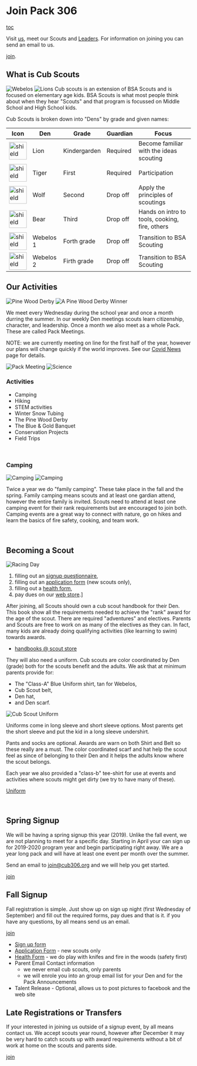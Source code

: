 # Join Pack 306 #
<style>
    main h2 {border-bottom:1px black solid;}
    main img {padding:0.25em;}
    main img:nth-child(even)
    {
        float:right;
        height:15em;
        padding-left:1.25em;
    }
    main img:nth-child(odd)
    {
        float:left;
        height:15em;
    }
    
    main p img[alt="Tigers"]
    {
        float:inherit;
        clear:both;
        width:75vw;
        height:inherit;
    }
    main p:has("a")
    {
        color:red;
        text-align:center;
        margin:auto;
    }
    main p a[title="Join Pack 306"]
    {
        display:block;
        font-size:larger;
        color:white;
        background-color:#0A5694;
        margin:auto;
        text-align:center;
        width:3em;
        padding:0.5em;
        padding-right:0.67em;
        border-radius: 25px;
    }
    td img[alt="shield"]{width:3em;height:3em}
</style>

[toc](toc)

Visit [us](https://goo.gl/maps/4m8ACB65TAn), meet our Scouts and [Leaders](/contact.md). For information on joining you can send an email to us.

[join][join].

## <i class="fas fa-paw"></i> What is Cub Scouts ##
![Webelos][webs2]
![Lions][lion]
Cub scouts is an extension of BSA Scouts and is focused on elementary age kids. BSA Scouts is what most people think about when they hear "Scouts" and that program is focussed on Middle School and High School kids.

Cub Scouts is broken down into "Dens" by grade and given names:

| Icon           | Den       | Grade        | Guardian | Focus |
| -------------- | --------- | ------------ | -------- | ----- |
| ![shield][sln] | Lion      | Kindergarden | Required | Become familiar with the ideas scouting
| ![shield][str] | Tiger     | First        | Required | Participation
| ![shield][swf] | Wolf      | Second       | Drop off | Apply the principles of scoutings
| ![shield][sbr] | Bear      | Third        | Drop off | Hands on intro to tools, cooking, fire, others
| ![shield][sws] | Webelos 1 | Forth grade  | Drop off | Transition to BSA Scouting
| ![shield][sws] | Webelos 2 | Firth grade  | Drop off | Transition to BSA Scouting

## <i class="fas fa-hiking"></i> Our Activities ##
![Pine Wood Derby][cars]
![A Pine Wood Derby Winner][win]

We meet every Wednesday during the school year and once a month durring the summer. In our weekly Den meetings scouts learn citizenship, character, and leadership. Once a month we also meet as a whole Pack. These are called Pack Meetings.

NOTE: we are currently meeting on line for the first half of the year, however our plans will change quickly if the world improves. See our [Covid News](/events/2020-2021/covid/) page for details.
<br style="clear:both">

![Pack Meeting][pack]
![Science][science]
### Activities ###

* Camping
* Hiking
* STEM activities
* Winter Snow Tubing
* The Pine Wood Derby
* The Blue & Gold Banquet
* Conservation Projects
* Field Trips


<br style="clear:both">

### <i class="fas fa-campground"></i> Camping ###
![Camping][foodme]
![Camping][fire]

Twice a year we do "family camping". These take place in the fall and the spring. Family camping means scouts and at least one gardian attend, however the entire family is invited. Scouts need to attend at least one camping event for their rank requirements but are encouraged to join both. Camping events are a great way to connect with nature, go on hikes and learn the basics of fire safety, cooking, and team work.

<br style="clear:both">

## <i class="fas fa-sign-in-alt"></i> Becoming a Scout ##
![Racing Day][race]

1. filling out an [signup questionnaire][signup_form],
2. filling out an [application form][bsa_app] (new scouts only),
3. filling out a [health form][health_form],
4. pay dues on our [web store][web_store].]

After joining, all Scouts should own a cub scout handbook for their Den. This book show all the requirements needed to achieve the "rank" award for the age of the scout. There are required "adventures" and electives. Parents and Scouts are free to work on as many of the electives as they can. In fact, many kids are already doing qualifying activities (like learning to swim) towards awards.

* [handbooks @ scout store](https://www.scoutshop.org/nsearch/?q=cub+scout+handbook)

They will also need a uniform. Cub scouts are color coordinated by Den (grade) both for the scouts benefit and the adults. We ask that at minimum parents provide for:

* The "Class-A" Blue Uniform shirt, tan for Webelos,
* Cub Scout belt,
* Den hat,
* and Den scarf.

![Cub Scout Uniform][uniforms]

Uniforms come in long sleeve and short sleeve options. Most parents get the short sleeve and put the kid in a long sleeve undershirt.

Pants and socks are optional. Awards are warn on both Shirt and Belt so these really are a must. The color coordinated scarf and hat help the scout feel as since of belonging to their Den and it helps the adults know where the scout belongs.

Each year we also provided a "class-b" tee-shirt for use at events and activities where scouts might get dirty (we try to have many of these).

[Uniform](https://www.scouting.org/programs/cub-scouts/cub-scout-uniform/)

<br style="clear:both">

## <i class="fas fa-cloud-sun"></i> Spring Signup ##
We will be having a spring signup this year (2019). Unlike the fall event, we are not planning to meet for a specific day. Starting in April your can sign up for 2019-2020 program year and begin participating right away. We are a year long pack and will have at least one event per month over the summer.

Send an email to [join@cub306.org](mailto:join@cub306.org?spring+sign+up) and we will help you get started.

[join][join]

## <i class="fas fa-snowflake"></i> Fall Signup ##
Fall registration is simple. Just show up on sign up night (first Wednesday of September) and fill out the required forms, pay dues and that is it. if you have any questions, by all means send us an email.

[join][join]

* [Sign up form][signup_form]
* [Application Form](bsa_app) - new scouts only
* [Health Form][health_form] - we do play with knifes and fire in the woods (safety first)
* Parent Email Contact information
    * we never email cub scouts, only parents
    * we will enrole you into an group email list for your Den and for the Pack Announcements
* Talent Release - Optional, allows us to post pictures to facebook and the web site

## <i class="far fa-calendar-alt"></i> Late Registrations or Transfers ##

If your interested in joining us outside of a signup event, by all means contact us. We accept scouts year round, however after December it may be very hard to catch scouts up with award requirements without a bit of work at home on the scouts and parents side. 

[join][join]

<!--
<form method="post" action="mailto:join@cub306.org">
    <label>Subject</label>
    <select name="subject">
        <option>How do we join</option>
        <option>Transfere from another pack</option>
        <option>What is the cost</option>
        <option>General Questions</option>
        <option>Other</option>
    </select>
    <br>
    
    <label>My kid is currently a scout?</label>
    <input type="checkbox" name="subject" value="in scouts">
    <br>
    
    <label>My kid has never have been a scout?</label>
    <input type="checkbox" name="subject" value="never a scout">
    <br>
    
    <label>Subject</label><br>
    <textarea name="message" cols="80" rows="24"></textarea>
    <br>
    
    <input type="submit">
</form>
-->

<!-- Links -->
[lion]: /events/2018_2019/blue-and-gold/slides/hanging_in_there.jpg "Lions"
[tigers]: /events/2018_2019/blue-and-gold/slides/tigers.jpg "Tigers"
[bears]: /events/2018_2019/blue-and-gold/slides/fort_wall_bears.jpg "Bears"
[webs2]: /events/2018_2019/blue-and-gold/slides/hanging_around.jpg "Webelos"

[pack]: /events/2018_2019/pack_meetings/March_Pack_Meeting_Fire.jpg "A Pack Meeting"
[win]: /events/2018_2019/pinewood-derby/a_winner.jpg "A Pine Wood Derby winner"
[cars]: /events/2018_2019/blue-and-gold/slides/cars.jpg "Pine Wood Derby"
[race]: /events/2019-2020/pinewood-derby/pinewood-2020.png "Pine Wood Derby"
[fire]: /events/2018_2019/blue-and-gold/slides/fire.jpg "Camping"
[foodme]: /events/2018_2019/blue-and-gold/slides/food_me.jpg "Camping"
[science]: /events/2018_2019/blue-and-gold/slides/science_it_up.jpg "Science"

[blue_uniform]: https://meritbadge.org/wiki/images/3/3b/Cub_Scout_Uniform.jpg "Cub Scout Uniform"
[web_uniform]: https://meritbadge.org/wiki/images/7/77/Webelos_uniform.jpg "Webelos Uniform"
[uniforms]: /images/all_uniforms_2019.jpg "Uniforms"

[signup_form]: https://airtable.com/shrtIYmBXErUK0z8j "Signup Form"
[bsa_app]: https://filestore.scouting.org/filestore/pdf/524-406.pdf "BSA Application Form"
[web_store]: https://cub306.square.site/
[health_form]: https://filestore.scouting.org/filestore/HealthSafety/pdf/680-001_AB.pdf "Health Form"

[shops]: http://www.baltimorebsa.org/scout-shops/30010 "Local Scout Shops"
[shop_map]: https://www.google.com/maps/place/5+Bel+Air+S+Pkwy+Suite+J,+1009,+Bel+Air,+MD+21015 "Map to Bel Air Scout Shop"

[join]: mailto:join@cub306.org "Join Pack 306"

[sln]: /images/shields/lion.png "Lions logo"
[str]: /images/shields/tiger.png "Tigers logo"
[swf]: /images/shields/wolf.png "Wolf logo"
[sbr]: /images/shields/bear.png "Bear Logo"
[sws]: /images/shields/webelos.png "Webelos Logo"
